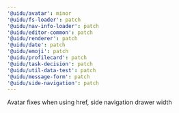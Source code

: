 ```yaml
---
'@uidu/avatar': minor
'@uidu/fs-loader': patch
'@uidu/nav-info-loader': patch
'@uidu/editor-common': patch
'@uidu/renderer': patch
'@uidu/date': patch
'@uidu/emoji': patch
'@uidu/profilecard': patch
'@uidu/task-decision': patch
'@uidu/util-data-test': patch
'@uidu/message-form': patch
'@uidu/side-navigation': patch
---
```


Avatar fixes when using href, side navigation drawer width
